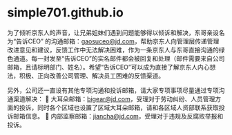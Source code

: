 # simple701.github.io
为了倾听京东人的声音，让兄弟姐妹们遇到问题能够得以倾诉和解决，东哥亲设名为“告诉CEO” 的沟通邮箱：gaosuceo@jd.com，帮助京东人向管理层传递管理改进意见和建议，反馈工作中无法解决困难，作为一条京东人与东哥直接沟通的绿色通道。每一封发至“告诉CEO”的实名邮件都会被回复和处理（邮件需要来自公司邮箱，且请标明部门、姓名）。希望“告诉CEO”可以成为直接了解京东人内心想法，积极、正向改善公司管理、解决员工困难的反馈渠道。
 
另外，公司还一直设有其他专项沟通和投诉邮箱，请大家专项事项尽量通过专项沟通渠道解决：
  大耳朵邮箱：bigear@jd.com，受理对于劳动纠纷、人员管理方面的投诉，同时各个区域也设置了区域大耳朵邮箱，请和各区域人资部联系获取投诉邮箱信息。
  内部监察邮箱：jiancha@jd.com，受理对于违规及反腐败举报和投诉。
